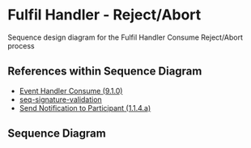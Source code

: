 # Fulfil Handler - Reject/Abort

Sequence design diagram for the Fulfil Handler Consume Reject/Abort process

## References within Sequence Diagram

* [Event Handler Consume \(9.1.0\)](../../../central-event-processor/9.1.0-event-handler-placeholder.md)
* [seq-signature-validation](../../../central-event-processor/signature-validation.md)
* [Send Notification to Participant \(1.1.4.a\)](https://github.com/harshita-gupta/mojaloop-documentation/tree/43c018dbcbca7411f4e85477187b079b35ab0ff8/mojaloop-technical-overview/central-bulk-transfers/transfers/1.1.4.a-send-notification-to-participant.md)

## Sequence Diagram

